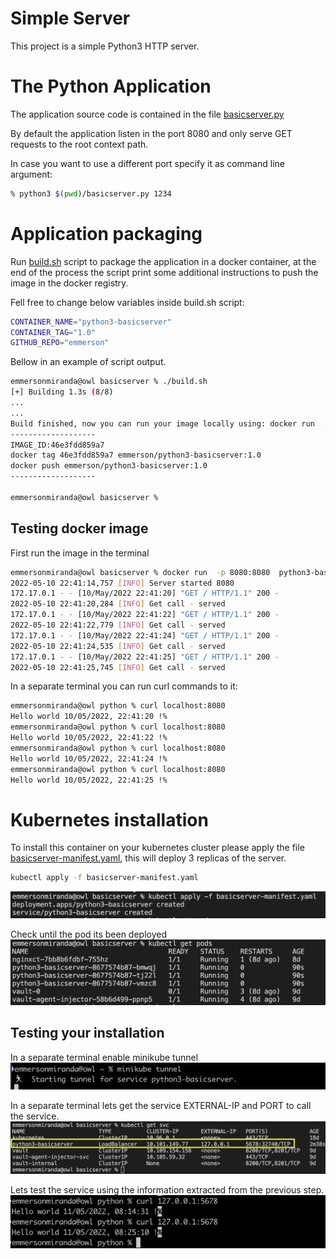 # Simple Server
This project is a simple Python3 HTTP server.

# The Python Application

The application source code is contained in the file [basicserver.py](./basicserver.py)

By default the application listen in the port 8080 and only serve GET requests to the root context path.

In case you want to use a different port specify it as command line argument:

````bash
% python3 $(pwd)/basicserver.py 1234
````

# Application packaging 
Run [build.sh](./build.sh) script to package the application in a docker container, at the end of the process the script print some additional instructions to push the image in the docker registry.

Fell free to change below variables inside build.sh script:
````bash
CONTAINER_NAME="python3-basicserver"
CONTAINER_TAG="1.0"
GITHUB_REPO="emmerson"
````


Bellow in an example of script output.
````bash
emmersonmiranda@owl basicserver % ./build.sh                                                                  
[+] Building 1.3s (8/8) 
...
...
Build finished, now you can run your image locally using: docker run  -p 8080:8080 -dit python3-basicserver:1.0
-------------------
IMAGE_ID:46e3fdd859a7
docker tag 46e3fdd859a7 emmerson/python3-basicserver:1.0
docker push emmerson/python3-basicserver:1.0
-------------------

emmersonmiranda@owl basicserver % 
````

## Testing docker image

First run the image in the terminal
````bash
emmersonmiranda@owl basicserver % docker run  -p 8080:8080  python3-basicserver:1.0 
2022-05-10 22:41:14,757 [INFO] Server started 8080
172.17.0.1 - - [10/May/2022 22:41:20] "GET / HTTP/1.1" 200 -
2022-05-10 22:41:20,284 [INFO] Get call - served
172.17.0.1 - - [10/May/2022 22:41:22] "GET / HTTP/1.1" 200 -
2022-05-10 22:41:22,779 [INFO] Get call - served
172.17.0.1 - - [10/May/2022 22:41:24] "GET / HTTP/1.1" 200 -
2022-05-10 22:41:24,535 [INFO] Get call - served
172.17.0.1 - - [10/May/2022 22:41:25] "GET / HTTP/1.1" 200 -
2022-05-10 22:41:25,745 [INFO] Get call - served
````

In a separate terminal you can run curl commands to it:
````bash
emmersonmiranda@owl python % curl localhost:8080
Hello world 10/05/2022, 22:41:20 !%
emmersonmiranda@owl python % curl localhost:8080
Hello world 10/05/2022, 22:41:22 !%
emmersonmiranda@owl python % curl localhost:8080
Hello world 10/05/2022, 22:41:24 !%
emmersonmiranda@owl python % curl localhost:8080
Hello world 10/05/2022, 22:41:25 !%
````

# Kubernetes installation
To install this container on your kubernetes cluster please apply the file [basicserver-manifest.yaml](./basicserver-manifest.yaml), this will deploy 3 replicas of the server.

````bash
kubectl apply -f basicserver-manifest.yaml
````
![apply](./img/01-apply.png)

Check until the pod its been deployed
![get pods](./img/02-get-pods.png)


## Testing your installation

In a separate terminal enable minikube tunnel
![minikube tunnel](./img/03-tunnel.png)

In a separate terminal lets get the service EXTERNAL-IP and PORT to call the service.
![get svc](./img/04-get-svc.png)

Lets test the service using the information extracted from the previous step.
![get pods](./img/05-curl.png)